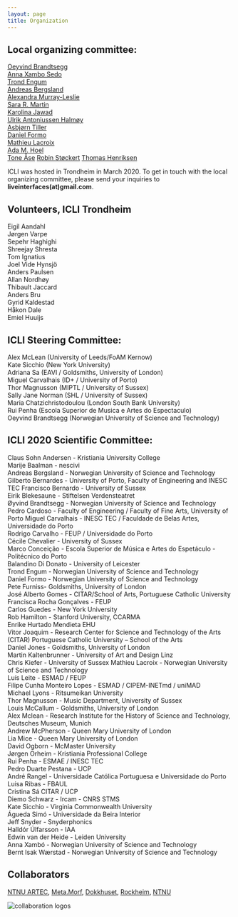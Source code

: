 ```yaml
---
layout: page
title: Organization
---
```


## Local organizing committee:  
[Oeyvind Brandtsegg](https://www.ntnu.no/ansatte/oyvind.brandtsegg)  
[Anna Xambo Sedo](https://www.ntnu.no/ansatte/anna.xambo.sedo)  
[Trond Engum](https://www.ntnu.no/ansatte/trond.engum)  
[Andreas Bergsland](https://www.ntnu.no/ansatte/andreas.bergsland)  
[Alexandra Murray-Leslie](https://www.kit.ntnu.no/nb/content/artec-artist-residence-alex-murray-leslie-chicks-speed)  
[Sara R. Martin](https://www.ntnu.no/ansatte/sara.martin)  
[Karolina Jawad](https://cv2c.noblogs.org)  
[Ulrik Antoniussen Halmøy](http://ulrikah.no/)   
[Asbjørn Tiller](https://www.ntnu.edu/employees/asbjorn.tiller)  
[Daniel Formo](https://www.ntnu.edu/employees/daniel.formo)  
[Mathieu Lacroix](https://www.ntnu.edu/employees/mathieu.lacroix)  
[Ada M. Hoel](http://adahoel.com/)  
[Tone Åse](https://www.ntnu.edu/employees/tone.ase)
[Robin Støckert](https://www.ntnu.edu/employees/robin.stockert)
[Thomas Henriksen](https://www.ntnu.edu/employees/thomas.henriksen)

ICLI was hosted in Trondheim in March 2020. To get in touch with the local organizing committee, please send your inquiries to **liveinterfaces(at)gmail.com**.

## Volunteers, ICLI Trondheim 
Eigil Aandahl  
Jørgen Varpe  
Sepehr Haghighi  
Shreejay Shresta  
Tom Ignatius  
Joel Vide Hynsjö  
Anders Paulsen  
Allan Nordhøy  
Thibault Jaccard   
Anders Bru  
Gyrid Kaldestad  
Håkon Dale  
Emiel Huuijs  

## ICLI Steering Committee:  
Alex McLean (University of Leeds/FoAM Kernow)  
Kate Sicchio (New York University)  
Adriana Sa (EAVI / Goldsmiths, University of London)  
Miguel Carvalhais (ID+ / University of Porto)  
Thor Magnusson (MIPTL / University of Sussex)  
Sally Jane Norman (SHL / University of Sussex)  
Maria Chatzichristodoulou (London South Bank University)  
Rui Penha (Escola Superior de Musica e Artes do Espectaculo)  
Oeyvind Brandtsegg (Norwegian University of Science and Technology)
 
## ICLI 2020 Scientific Committee:   

Claus Sohn Andersen - Kristiania University College  
Marije Baalman - nescivi  
Andreas Bergsland - Norwegian University of Science and Technology  
Gilberto Bernardes - University of Porto, Faculty of Engineering and INESC TEC 
Francisco Bernardo - University of Sussex  
Eirik Blekesaune - Stiftelsen Verdensteatret  
Øyvind Brandtsegg - Norwegian University of Science and Technology  
Pedro Cardoso - Faculty of Engineering / Faculty of Fine Arts, University of Porto
Miguel Carvalhais - INESC TEC / Faculdade de Belas Artes, Universidade do Porto  
Rodrigo	Carvalho - FEUP / Universidade do Porto  
Cécile Chevalier - University of Sussex  
Marco Conceição - Escola Superior de Música e Artes do Espetáculo - Politécnico do Porto  
Balandino Di Donato - University of Leicester  
Trond Engum - Norwegian University of Science and Technology  
Daniel Formo - Norwegian University of Science and Technology  
Pete Furniss- Goldsmiths, University of London  
José Alberto Gomes - CITAR/School of Arts, Portuguese Catholic University  
Francisca Rocha Gonçalves - FEUP  
Carlos Guedes - New York University  
Rob Hamilton - Stanford University, CCARMA  
Enrike Hurtado Mendieta EHU  
Vitor Joaquim - Research Center for Science and Technology of the Arts (CITAR) Portuguese Catholic University – School of the Arts  
Daniel Jones - Goldsmiths, University of London  
Martin Kaltenbrunner - University of Art and Design Linz  
Chris Kiefer - University of Sussex
Mathieu Lacroix - Norwegian University of Science and Technology  
Luís Leite - ESMAD / FEUP  
Filipe Cunha Monteiro Lopes - ESMAD / CIPEM-INETmd / uniMAD  
Michael Lyons - Ritsumeikan University  
Thor Magnusson - Music Department, University of Sussex  
Louis McCallum - Goldsmiths, University of London  
Alex Mclean - Research Institute for the History of Science and Technology, Deutsches Museum, Munich  
Andrew McPherson - Queen Mary University of London  
Lia Mice - Queen Mary University of London  
David Ogborn - McMaster University  
Jørgen	Orheim - Kristiania Professional College  
Rui Penha - ESMAE / INESC TEC  
Pedro Duarte Pestana - UCP  
André Rangel - Universidade Católica Portuguesa e Universidade do Porto  
Luisa Ribas - FBAUL  
Cristina Sá CITAR / UCP  
Diemo Schwarz - Ircam - CNRS STMS  
Kate Sicchio - Virginia Commonwealth University  
Águeda Simó - Universidade da Beira Interior  
Jeff Snyder - Snyderphonics  
Halldór	Úlfarsson - IAA  
Edwin van der Heide - Leiden University  
Anna Xambó - Norwegian University of Science and Technology  
Bernt Isak Wærstad - Norwegian University of Science and Technology  

## Collaborators 

[NTNU ARTEC](https://www.ntnu.edu/artec), [Meta.Morf](http://metamorf.no/), [Dokkhuset](https://dokkhuset.no/), [Rockheim](https://rockheim.no), [NTNU](https://www.ntnu.no)

<img src="../assets/img/logos.png" alt="collaboration logos" />
